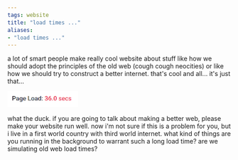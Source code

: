 ```yaml
---
tags: website 
title: "load times ..."
aliases:
- "load times ..."
---
```


a lot of smart people make really cool website about stuff like how we should adopt the principles of the old web (cough cough neocities) or like how we should try to construct a better internet. that's cool and all... it's just that...

![loadTimes](assets/loadTimes.png)

what the duck. if you are going to talk about making a better web, please make your website run well. now i'm not sure if this is a problem for you, but i live in a first world country with third world internet. what kind of things are you running in the background to warrant such a long load time? are we simulating old web load times?